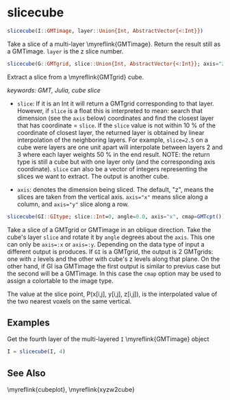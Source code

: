 # slicecube

```julia
slicecube(I::GMTimage, layer::Union{Int, AbstractVector{<:Int}})
```

Take a slice of a multi-layer \myreflink{GMTimage}. Return the result still as a GMTimage. `layer` is the z slice number.

```julia
slicecube(G::GMTgrid, slice::Union{Int, AbstractVector{<:Int}}; axis="z")
```

Extract a slice from a \myreflink{GMTgrid} cube.

*keywords: GMT, Julia, cube slice*

- `slice`: If it is an Int it will return a GMTgrid corresponding to that layer.
  However, if `slice` is a float this is interpreted to mean: search that dimension (see the `axis` below)
  coordinates and find the closest layer that has coordinate = `slice`. If the `slice` value is not within
  10 % of the coordinate of closest layer, the returned layer is obtained by linear interpolation of the
  neighboring layers. For example, `slice=2.5` on a cube were layers are one unit apart will interpolate
  between layers 2 and 3 where each layer weights 50 % in the end result. NOTE: the return type is
  still a cube but with one layer only (and the corresponding axis coordinate).
  `slice` can also be a vector of integers representing the slices we want to extract. The output is another cube.

- `axis`: denotes the dimension being sliced. The default, "z", means the slices are taken from the
  vertical axis. `axis="x"` means slice along a column, and `axis="y"` slice along a row.

```julia
slicecube(GI::GItype; slice::Int=0, angle=0.0, axis="x", cmap=GMTcpt())
```

Take a slice of a GMTgrid or GMTimage in an oblique direction. Take the cube's layer `slice` and rotate it
by `angle` degrees about the `axis`. This one can only be `axis=:x` or `axis=:y`. Depending on the data
type of input a different output is produces. If `GI` is a GMTgrid, the output is 2 GMTgrids: one with `z`
levels and the other with cube's z levels along that plane. On the other hand, if GI isa GMTimage the
first output is similar to previus case but the second will be a GMTimage. In this case the `cmap` option
may be used to assign a colortable to the image type.

The value at the slice point, P(x[i,j], y[i,j], z[i,j]), is the interpolated value of the two nearest
voxels on the same vertical.


Examples
--------

Get the fourth layer of the multi-layered `I` \myreflink{GMTimage} object 

```julia
I = slicecube(I, 4)
```

See Also
--------

\myreflink{cubeplot}, \myreflink{xyzw2cube}
